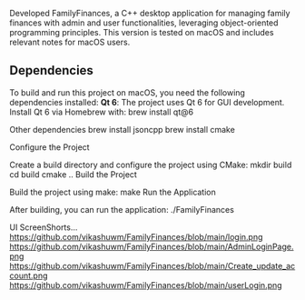 Developed FamilyFinances, a C++ desktop application for managing family finances with admin and user functionalities, leveraging object-oriented programming principles.
This version is tested on macOS and includes relevant notes for macOS users.

## Dependencies
To build and run this project on macOS, you need the following dependencies installed:
**Qt 6**: The project uses Qt 6 for GUI development. 
Install Qt 6 via Homebrew with:
brew install qt@6


Other dependencies
brew install jsoncpp
brew install cmake


Configure the Project

Create a build directory and configure the project using CMake:
mkdir build
cd build
cmake .. 
Build the Project

Build the project using make:
make
Run the Application

After building, you can run the application:
./FamilyFinances

UI ScreenShorts...
https://github.com/vikashuwm/FamilyFinances/blob/main/login.png
https://github.com/vikashuwm/FamilyFinances/blob/main/AdminLoginPage.png
https://github.com/vikashuwm/FamilyFinances/blob/main/Create_update_account.png
https://github.com/vikashuwm/FamilyFinances/blob/main/userLogin.png

